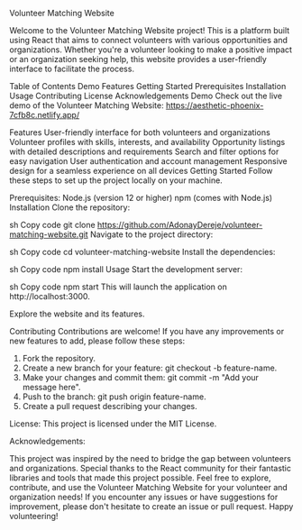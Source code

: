 Volunteer Matching Website


Welcome to the Volunteer Matching Website project! This is a platform built using React that aims to connect volunteers with various opportunities and organizations. Whether you're a volunteer looking to make a positive impact or an organization seeking help, this website provides a user-friendly interface to facilitate the process.

Table of Contents
Demo
Features
Getting Started
Prerequisites
Installation
Usage
Contributing
License
Acknowledgements
Demo
Check out the live demo of the Volunteer Matching Website: https://aesthetic-phoenix-7cfb8c.netlify.app/

Features
User-friendly interface for both volunteers and organizations
Volunteer profiles with skills, interests, and availability
Opportunity listings with detailed descriptions and requirements
Search and filter options for easy navigation
User authentication and account management
Responsive design for a seamless experience on all devices
Getting Started
Follow these steps to set up the project locally on your machine.

Prerequisites: 
Node.js (version 12 or higher)
npm (comes with Node.js)
Installation
Clone the repository:

sh
Copy code
git clone https://github.com/AdonayDereje/volunteer-matching-website.git
Navigate to the project directory:

sh
Copy code
cd volunteer-matching-website
Install the dependencies:

sh
Copy code
npm install
Usage
Start the development server:

sh
Copy code
npm start
This will launch the application on http://localhost:3000.

Explore the website and its features.

Contributing
Contributions are welcome! If you have any improvements or new features to add, please follow these steps:

1. Fork the repository.
2. Create a new branch for your feature: git checkout -b feature-name.
3. Make your changes and commit them: git commit -m "Add your message here".
4. Push to the branch: git push origin feature-name.
5. Create a pull request describing your changes.

License: 
This project is licensed under the MIT License.

Acknowledgements: 

This project was inspired by the need to bridge the gap between volunteers and organizations.
Special thanks to the React community for their fantastic libraries and tools that made this project possible.
Feel free to explore, contribute, and use the Volunteer Matching Website for your volunteer and organization needs! If you encounter any issues or have suggestions for improvement, please don't hesitate to create an issue or pull request. Happy volunteering!
